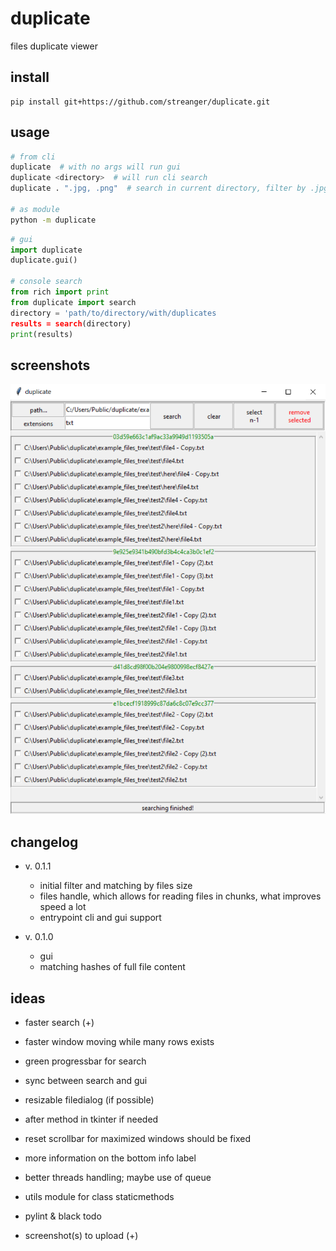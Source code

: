# duplicate

files duplicate viewer

## install

```
pip install git+https://github.com/streanger/duplicate.git
```

## usage

```bash
# from cli
duplicate  # with no args will run gui
duplicate <directory>  # will run cli search
duplicate . ".jpg, .png"  # search in current directory, filter by .jpg, .png

# as module
python -m duplicate
```

```python
# gui
import duplicate
duplicate.gui()

# console search
from rich import print
from duplicate import search
directory = 'path/to/directory/with/duplicates
results = search(directory)
print(results)
```

## screenshots

![image](screenshots/duplicate01.png)

## changelog

- v. 0.1.1
    - initial filter and matching by files size
    - files handle, which allows for reading files in chunks, what improves speed a lot
    - entrypoint cli and gui support
    
- v. 0.1.0
    - gui
    - matching hashes of full file content

## ideas

- faster search (+)

- faster window moving while many rows exists

- green progressbar for search

- sync between search and gui

- resizable filedialog (if possible)

- after method in tkinter if needed

- reset scrollbar for maximized windows should be fixed

- more information on the bottom info label

- better threads handling; maybe use of queue

- utils module for class staticmethods

- pylint & black todo

- screenshot(s) to upload (+)
